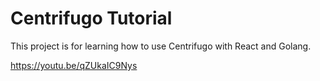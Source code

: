# Centrifugo Tutorial

This project is for learning how to use Centrifugo with React and Golang.

https://youtu.be/qZUkaIC9Nys